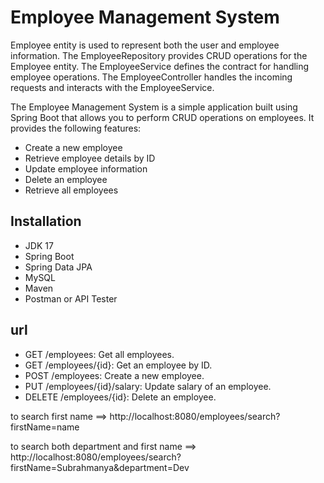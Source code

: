 # Employee Management System

Employee entity is used to represent both the user and employee information. The EmployeeRepository provides CRUD operations for the Employee entity. The EmployeeService defines the contract for handling employee operations. The EmployeeController handles the incoming requests and interacts with the EmployeeService.

The Employee Management System is a simple application built using Spring Boot that allows you to perform CRUD operations on employees. It provides the following features:

- Create a new employee
- Retrieve employee details by ID
- Update employee information
- Delete an employee
- Retrieve all employees

## Installation

- JDK 17
- Spring Boot
- Spring Data JPA
- MySQL
- Maven
- Postman or API Tester
  
## url
- GET /employees: Get all employees.
- GET /employees/{id}: Get an employee by ID.
- POST /employees: Create a new employee.
- PUT /employees/{id}/salary: Update salary of an employee.
- DELETE /employees/{id}: Delete an employee. 


to search first name ==> http://localhost:8080/employees/search?firstName=name

to search both department and first name 
==> http://localhost:8080/employees/search?firstName=Subrahmanya&department=Dev




